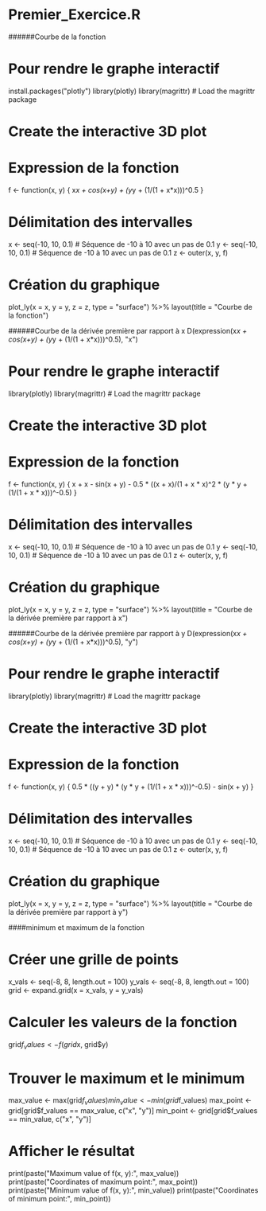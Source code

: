 # Premier_Exercice.R
######Courbe de la fonction
# Pour rendre le graphe interactif
install.packages("plotly")
library(plotly)
library(magrittr)  # Load the magrittr package

# Create the interactive 3D plot
# Expression de la fonction
f <- function(x, y) {
  x*x + cos(x+y) + (y*y + (1/(1 + x*x)))^0.5
}
# Délimitation des intervalles
x <- seq(-10, 10, 0.1)  # Séquence de -10 à 10 avec un pas de 0.1
y <- seq(-10, 10, 0.1)  # Séquence de -10 à 10 avec un pas de 0.1
z <- outer(x, y, f)

# Création du graphique
plot_ly(x = x, y = y, z = z, type = "surface") %>%
  layout(title = "Courbe de la fonction")

######Courbe de la dérivée première par rapport à x
D(expression(x*x + cos(x+y) + (y*y + (1/(1 + x*x)))^0.5), "x")
# Pour rendre le graphe interactif
library(plotly)
library(magrittr)  # Load the magrittr package

# Create the interactive 3D plot
# Expression de la fonction
f <- function(x, y) {
  x + x - sin(x + y) - 0.5 * ((x + x)/(1 + x * x)^2 * (y * y + (1/(1 + x * x)))^-0.5)
}
# Délimitation des intervalles
x <- seq(-10, 10, 0.1)  # Séquence de -10 à 10 avec un pas de 0.1
y <- seq(-10, 10, 0.1)  # Séquence de -10 à 10 avec un pas de 0.1
z <- outer(x, y, f)
# Création du graphique
plot_ly(x = x, y = y, z = z, type = "surface") %>%
  layout(title = "Courbe de la dérivée première par rapport à x")

######Courbe de la dérivée première par rapport à y
D(expression(x*x + cos(x+y) + (y*y + (1/(1 + x*x)))^0.5), "y")
# Pour rendre le graphe interactif
library(plotly)
library(magrittr)  # Load the magrittr package

# Create the interactive 3D plot
# Expression de la fonction
f <- function(x, y) {
  0.5 * ((y + y) * (y * y + (1/(1 + x * x)))^-0.5) - sin(x + y)
}
# Délimitation des intervalles
x <- seq(-10, 10, 0.1)  # Séquence de -10 à 10 avec un pas de 0.1
y <- seq(-10, 10, 0.1)  # Séquence de -10 à 10 avec un pas de 0.1
z <- outer(x, y, f)

# Création du graphique
plot_ly(x = x, y = y, z = z, type = "surface") %>%
  layout(title = "Courbe de la dérivée première par rapport à y")

####minimum et maximum de la fonction
# Créer une grille de points
x_vals <- seq(-8, 8, length.out = 100)
y_vals <- seq(-8, 8, length.out = 100)
grid <- expand.grid(x = x_vals, y = y_vals)

# Calculer les valeurs de la fonction
grid$f_values <- f(grid$x, grid$y)

# Trouver le maximum et le minimum
max_value <- max(grid$f_values)
min_value <- min(grid$f_values)
max_point <- grid[grid$f_values == max_value, c("x", "y")]
min_point <- grid[grid$f_values == min_value, c("x", "y")]

# Afficher le résultat
print(paste("Maximum value of f(x, y):", max_value))
print(paste("Coordinates of maximum point:", max_point))
print(paste("Minimum value of f(x, y):", min_value))
print(paste("Coordinates of minimum point:", min_point))
